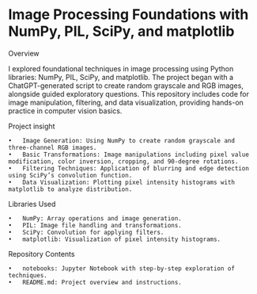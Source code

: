 # Image Processing Foundations with NumPy, PIL, SciPy, and matplotlib

Overview

I explored foundational techniques in image processing using Python libraries: NumPy, PIL, SciPy, and matplotlib. 
The project began with a ChatGPT-generated script to create random grayscale and RGB images, alongside guided exploratory questions. 
This repository includes code for image manipulation, filtering, and data visualization, providing hands-on practice in computer vision basics.

Project insight

	•	Image Generation: Using NumPy to create random grayscale and three-channel RGB images.
	•	Basic Transformations: Image manipulations including pixel value modification, color inversion, cropping, and 90-degree rotations.
	•	Filtering Techniques: Application of blurring and edge detection using SciPy’s convolution function.
	•	Data Visualization: Plotting pixel intensity histograms with matplotlib to analyze distribution.

Libraries Used

	•	NumPy: Array operations and image generation.
	•	PIL: Image file handling and transformations.
	•	SciPy: Convolution for applying filters.
	•	matplotlib: Visualization of pixel intensity histograms.

 Repository Contents

	•	notebooks: Jupyter Notebook with step-by-step exploration of techniques.
	•	README.md: Project overview and instructions.
